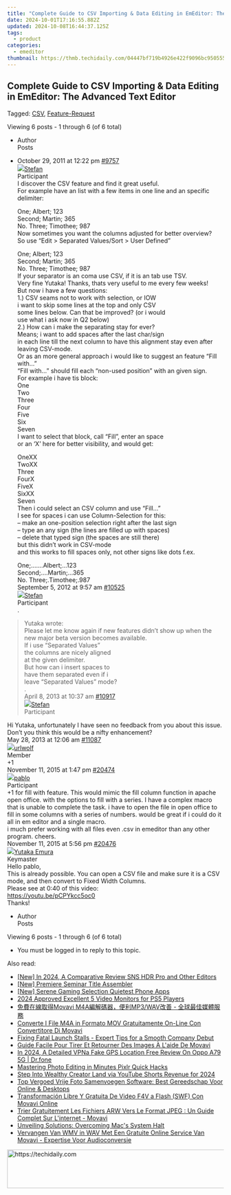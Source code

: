 ```yaml
---
title: "Complete Guide to CSV Importing & Data Editing in EmEditor: The Advanced Text Editor"
date: 2024-10-01T17:16:55.882Z
updated: 2024-10-08T16:44:37.125Z
tags:
  - product
categories:
  - emeditor
thumbnail: https://thmb.techidaily.com/04447bf719b4926e422f9096bc950555ee7a86c16477a8d9fa6304264e3f24e3.jpg
---
```


## Complete Guide to CSV Importing & Data Editing in EmEditor: The Advanced Text Editor

Tagged: [CSV](https://tools.techidaily.com/emeditor/products/), [Feature-Request](https://tools.techidaily.com/emeditor/products/)

Viewing 6 posts - 1 through 6 (of 6 total)

* Author  
Posts
* October 29, 2011 at 12:22 pm [#9757](https://tools.techidaily.com/emeditor/products/)  
[![](https://secure.gravatar.com/avatar/f29c043a3cc5c5dac8db4e62939893e9?s=80&d=identicon&r=g)Stefan](https://www.emeditor.com/forums/users/Stefan/ "View Stefan's profile")  
Participant  
I discover the CSV feature and find it great useful.  
 For example have an list with a few items in one line and an specific delimiter:  
    
	One; Albert; 123  
	Second; Martin; 365  
	No. Three; Timothee; 987  
 Now sometimes you want the columns adjusted for better overview?  
 So use “Edit > Separated Values/Sort > User Defined”  
    
	One;       Albert;   123  
	Second;    Martin;   365  
	No. Three; Timothee; 987  
 If your separator is an coma use CSV, if it is an tab use TSV.  
 Very fine Yutaka! Thanks, thats very useful to me every few weeks!  
 But now i have a few questions:  
 1.) CSV seams not to work with selection, or IOW  
 i want to skip some lines at the top and only CSV  
 some lines below. Can that be improved? (or i would  
 use what i ask now in Q2 below)  
 2.) How can i make the separating stay for ever?  
 Means; i want to add spaces after the last char/sign  
 in each line till the next column to have this alignment stay even after leaving CSV-mode.  
 Or as an more general approach i would like to suggest an feature “Fill with…”  
 “Fill with…” should fill each “non-used position” with an given sign.  
 For example i have tis block:  
One  
	Two  
	Three  
	Four  
	Five  
	Six  
	Seven  
 I want to select that block, call “Fill”, enter an space  
 or an ‘X’ here for better visibility, and would get:  
    
	OneXX  
	TwoXX  
	Three  
	FourX  
	FiveX  
	SixXX  
	Seven  
 Then i could select an CSV column and use “Fill…”  
 I see for spaces i can use Column-Selection for this:  
 – make an one-position selection right after the last sign  
 – type an any sign (the lines are filled up with spaces)  
 – delete that typed sign (the spaces are still there)  
 but this didn’t work in CSV-mode  
 and this works to fill spaces only, not other signs like dots f.ex.  
    
	One;.......Albert;...123  
	Second;....Martin;...365  
	No. Three;.Timothee;.987  
September 5, 2012 at 9:57 am [#10525](https://tools.techidaily.com/emeditor/products/)  
[![](https://secure.gravatar.com/avatar/f29c043a3cc5c5dac8db4e62939893e9?s=80&d=identicon&r=g)Stefan](https://www.emeditor.com/forums/users/Stefan/ "View Stefan's profile")  
Participant  
.  
> Yutaka wrote:  
> Please let me know again if new features didn’t show up when the new major beta version becomes available.  
 If i use “Separated Values”  
 the columns are nicely aligned  
 at the given delimiter.  
 But how can i insert spaces to  
 have them separated even if i  
 leave “Separated Values” mode?  
 .  
April 8, 2013 at 10:37 am [#10917](https://tools.techidaily.com/emeditor/products/)  
[![](https://secure.gravatar.com/avatar/f29c043a3cc5c5dac8db4e62939893e9?s=80&d=identicon&r=g)Stefan](https://www.emeditor.com/forums/users/Stefan/ "View Stefan's profile")  
Participant  
    
    
 Hi Yutaka, unfortunately I have seen no feedback from you about this issue.  
 Don’t you think this would be a nifty enhancement?  
May 28, 2013 at 12:06 am [#11087](https://tools.techidaily.com/emeditor/products/)  
[![](https://secure.gravatar.com/avatar/947e2ea01babc4f0c3bc8133631a68c7?s=80&d=identicon&r=g)urlwolf](https://www.emeditor.com/forums/users/urlwolf/ "View urlwolf's profile")  
Member  
+1  
November 11, 2015 at 1:47 pm [#20474](https://tools.techidaily.com/emeditor/products/)  
[![](https://secure.gravatar.com/avatar/bb68284bd7fd92646dee55db1c864ecb?s=80&d=identicon&r=g)pablo](https://www.emeditor.com/forums/users/pablo-em/ "View pablo's profile")  
Participant  
+1 for fill with feature. This would mimic the fill column function in apache open office. with the options to fill with a series. I have a complex macro that is unable to complete the task. i have to open the file in open office to fill in some columns with a series of numbers. would be great if i could do it all in em editor and a single macro.  
 i much prefer working with all files even .csv in emeditor than any other program. cheers.  
November 11, 2015 at 5:56 pm [#20476](https://tools.techidaily.com/emeditor/products/)  
[![](https://secure.gravatar.com/avatar/a0a6377144ed3636f985d87303f65ed2?s=80&d=identicon&r=g)Yutaka Emura](https://www.emeditor.com/forums/users/yemura/ "View Yutaka Emura's profile")  
Keymaster  
Hello pablo,  
This is already possible. You can open a CSV file and make sure it is a CSV mode, and then convert to Fixed Width Columns.  
Please see at 0:40 of this video:  
<https://youtu.be/pCPYkcc5oc0>  
Thanks!
* Author  
Posts

Viewing 6 posts - 1 through 6 (of 6 total)

* You must be logged in to reply to this topic.

<ins class="adsbygoogle"
     style="display:block"
     data-ad-format="autorelaxed"
     data-ad-client="ca-pub-7571918770474297"
     data-ad-slot="1223367746"></ins>

<ins class="adsbygoogle"
     style="display:block"
     data-ad-client="ca-pub-7571918770474297"
     data-ad-slot="8358498916"
     data-ad-format="auto"
     data-full-width-responsive="true"></ins>

<span class="atpl-alsoreadstyle">Also read:</span>
<div><ul>
<li><a href="https://article-helps.techidaily.com/new-in-2024-a-comparative-review-sns-hdr-pro-and-other-editors/"><u>[New] In 2024, A Comparative Review SNS HDR Pro and Other Editors</u></a></li>
<li><a href="https://extra-approaches.techidaily.com/new-premiere-seminar-title-assembler/"><u>[New] Premiere Seminar Title Assembler</u></a></li>
<li><a href="https://remote-screen-capture.techidaily.com/new-serene-gaming-selection-quietest-phone-apps/"><u>[New] Serene Gaming Selection Quietest Phone Apps</u></a></li>
<li><a href="https://some-techniques.techidaily.com/2024-approved-excellent-5-video-monitors-for-ps5-players/"><u>2024 Approved Excellent 5 Video Monitors for PS5 Players</u></a></li>
<li><a href="https://win-comparisons.techidaily.com/movavi-m4amp3wav/"><u>免費在線取得Movavi M4A編解碼器，便利MP3/WAV改善 - 全球最佳媒體服務</u></a></li>
<li><a href="https://win-comparisons.techidaily.com/converte-i-file-m4a-in-formato-mov-gratuitamente-on-line-con-convertitore-di-movavi/"><u>Converte I File M4A in Formato MOV Gratuitamente On-Line Con Convertitore Di Movavi</u></a></li>
<li><a href="https://program-issues.techidaily.com/fixing-fatal-launch-stalls-expert-tips-for-a-smooth-company-debut/"><u>Fixing Fatal Launch Stalls - Expert Tips for a Smooth Company Debut</u></a></li>
<li><a href="https://win-comparisons.techidaily.com/guide-facile-pour-tirer-et-retourner-des-images-a-laide-de-movavi/"><u>Guide Facile Pour Tirer Et Retourner Des Images À L'aide De Movavi</u></a></li>
<li><a href="https://change-location.techidaily.com/in-2024-a-detailed-vpna-fake-gps-location-free-review-on-oppo-a79-5g-drfone-by-drfone-virtual-android/"><u>In 2024, A Detailed VPNa Fake GPS Location Free Review On Oppo A79 5G | Dr.fone</u></a></li>
<li><a href="https://extra-resources.techidaily.com/mastering-photo-editing-in-minutes-pixlr-quick-hacks/"><u>Mastering Photo Editing in Minutes Pixlr Quick Hacks</u></a></li>
<li><a href="https://facebook-record-videos.techidaily.com/step-into-wealthy-creator-land-via-youtube-shorts-revenue-for-2024/"><u>Step Into Wealthy Creator Land via YouTube Shorts Revenue for 2024</u></a></li>
<li><a href="https://win-comparisons.techidaily.com/top-vergoed-vrije-foto-samenvoegen-software-best-gereedschap-voor-online-and-desktops/"><u>Top Vergoed Vrije Foto Samenvoegen Software: Best Gereedschap Voor Online & Desktops</u></a></li>
<li><a href="https://win-comparisons.techidaily.com/transformacion-libre-y-gratuita-de-video-f4v-a-flash-swf-con-movavi-online/"><u>Transformación Libre Y Gratuita De Video F4V a Flash (SWF) Con Movavi Online</u></a></li>
<li><a href="https://win-comparisons.techidaily.com/trier-gratuitement-les-fichiers-arw-vers-le-format-jpeg-un-guide-complet-sur-linternet-movavi/"><u>Trier Gratuitement Les Fichiers ARW Vers Le Format JPEG : Un Guide Complet Sur L'internet - Movavi</u></a></li>
<li><a href="https://data-wizards.techidaily.com/unveiling-solutions-overcoming-macs-system-halt/"><u>Unveiling Solutions: Overcoming Mac's System Halt</u></a></li>
<li><a href="https://win-comparisons.techidaily.com/vervangen-van-wmv-in-wav-met-een-gratuite-online-service-van-movavi-expertise-voor-audioconversie/"><u>Vervangen Van WMV in WAV Met Een Gratuite Online Service Van Movavi - Expertise Voor Audioconversie</u></a></li>
</ul></div>

<!-- affiliate ads begin -->
<a href="https://aligracehair.sjv.io/c/5597632/1868499/19272" target="_top" id="1868499">
  <img src="//a.impactradius-go.com/display-ad/19272-1868499" border="0" alt="https://techidaily.com" width="728" height="90"/>
</a>
<img height="0" width="0" src="https://aligracehair.sjv.io/i/5597632/1868499/19272" style="position:absolute;visibility:hidden;" border="0" />
<!-- affiliate ads end -->

